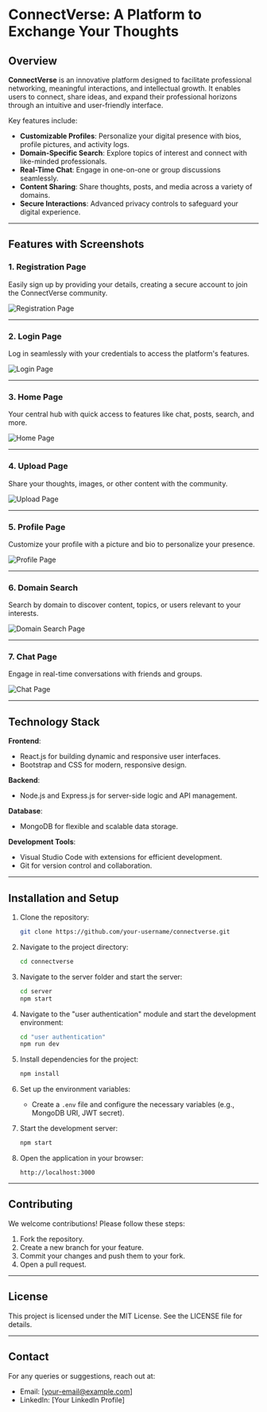 # ConnectVerse: A Platform to Exchange Your Thoughts

## Overview
**ConnectVerse** is an innovative platform designed to facilitate professional networking, meaningful interactions, and intellectual growth. It enables users to connect, share ideas, and expand their professional horizons through an intuitive and user-friendly interface.

Key features include:
- **Customizable Profiles**: Personalize your digital presence with bios, profile pictures, and activity logs.
- **Domain-Specific Search**: Explore topics of interest and connect with like-minded professionals.
- **Real-Time Chat**: Engage in one-on-one or group discussions seamlessly.
- **Content Sharing**: Share thoughts, posts, and media across a variety of domains.
- **Secure Interactions**: Advanced privacy controls to safeguard your digital experience.

---

## Features with Screenshots

### 1. Registration Page
Easily sign up by providing your details, creating a secure account to join the ConnectVerse community.

![Registration Page](assets/images/registration-page.png)

---

### 2. Login Page
Log in seamlessly with your credentials to access the platform's features.

![Login Page](assets/images/login-page.png)

---

### 3. Home Page
Your central hub with quick access to features like chat, posts, search, and more.

![Home Page](assets/images/home-page.png)

---

### 4. Upload Page
Share your thoughts, images, or other content with the community.

![Upload Page](assets/images/upload-page.png)

---

### 5. Profile Page
Customize your profile with a picture and bio to personalize your presence.

![Profile Page](assets/images/profile-page.png)

---

### 6. Domain Search
Search by domain to discover content, topics, or users relevant to your interests.

![Domain Search Page](assets/images/domain-search-page.png)

---

### 7. Chat Page
Engage in real-time conversations with friends and groups.

![Chat Page](assets/images/chat-page.png)

---

## Technology Stack
**Frontend**: 
- React.js for building dynamic and responsive user interfaces.
- Bootstrap and CSS for modern, responsive design.

**Backend**:
- Node.js and Express.js for server-side logic and API management.

**Database**:
- MongoDB for flexible and scalable data storage.

**Development Tools**:
- Visual Studio Code with extensions for efficient development.
- Git for version control and collaboration.

---

## Installation and Setup
1. Clone the repository:
   ```bash
   git clone https://github.com/your-username/connectverse.git
   ```

2. Navigate to the project directory:
   ```bash
   cd connectverse
   ```

3. Navigate to the server folder and start the server:
   ```bash
   cd server
   npm start
   ```

4. Navigate to the "user authentication" module and start the development environment:
   ```bash
   cd "user authentication"
   npm run dev
   ```

5. Install dependencies for the project:
   ```bash
   npm install
   ```

6. Set up the environment variables:
   - Create a `.env` file and configure the necessary variables (e.g., MongoDB URI, JWT secret).

7. Start the development server:
   ```bash
   npm start
   ```

8. Open the application in your browser:
   ```
   http://localhost:3000
   ```

---

## Contributing
We welcome contributions! Please follow these steps:
1. Fork the repository.
2. Create a new branch for your feature.
3. Commit your changes and push them to your fork.
4. Open a pull request.

---

## License
This project is licensed under the MIT License. See the LICENSE file for details.

---

## Contact
For any queries or suggestions, reach out at:
- Email: [your-email@example.com]
- LinkedIn: [Your LinkedIn Profile]
